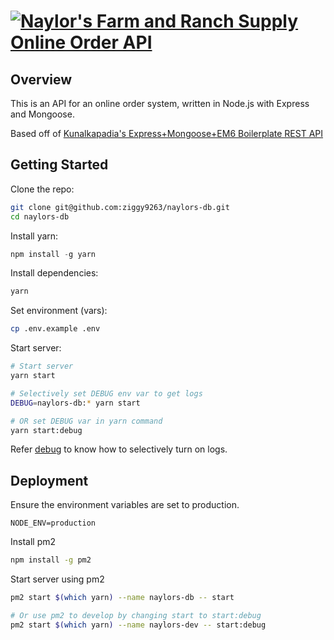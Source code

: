 # [![Naylor's Farm and Ranch Supply Online Order API](https://imgur.com/OPZoYue.png)](https://github.com/ziggy9263/naylors-db)

## Overview

This is an API for an online order system, written in Node.js with Express and Mongoose.

Based off of [Kunalkapadia's Express+Mongoose+EM6 Boilerplate REST API](https://github.com/kunalkapadia/express-mongoose-es6-rest-api/)

## Getting Started

Clone the repo:
```sh
git clone git@github.com:ziggy9263/naylors-db.git
cd naylors-db
```

Install yarn:
```js
npm install -g yarn
```

Install dependencies:
```sh
yarn
```

Set environment (vars):
```sh
cp .env.example .env
```

Start server:
```sh
# Start server
yarn start

# Selectively set DEBUG env var to get logs
DEBUG=naylors-db:* yarn start

# OR set DEBUG var in yarn command
yarn start:debug
```
Refer [debug](https://www.npmjs.com/package/debug) to know how to selectively turn on logs.

## Deployment

Ensure the environment variables are set to production.
```env
NODE_ENV=production
```

Install pm2
```sh
npm install -g pm2
```

Start server using pm2
```sh
pm2 start $(which yarn) --name naylors-db -- start

# Or use pm2 to develop by changing start to start:debug
pm2 start $(which yarn) --name naylors-dev -- start:debug
```
